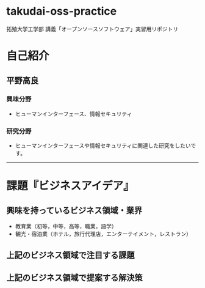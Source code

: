 # takudai-oss-practice
拓殖大学工学部 講義「オープンソースソフトウェア」実習用リポジトリ
# 自己紹介

## 平野高良

### 興味分野

- ヒューマンインターフェース、情報セキュリティ

### 研究分野

- ヒューマンインターフェースや情報セキュリティに関連した研究をしたいです。

* * *

# 課題『ビジネスアイデア』

## 興味を持っているビジネス領域・業界

- 教育業（初等，中等，高等，職業，語学）
- 観光・宿泊業（ホテル，旅行代理店，エンターテイメント，レストラン）

## 上記のビジネス領域で注目する課題

## 上記のビジネス領域で提案する解決策
